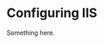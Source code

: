 [title]: # (Configuring IIS)
[tags]: # (XXX)
[priority]: # (1822)
# Configuring IIS
Something here.
